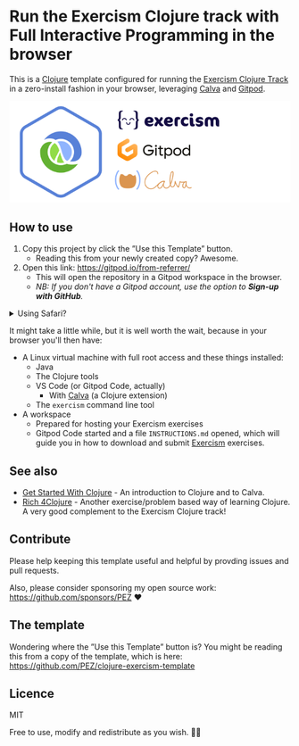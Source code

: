 # Run the Exercism Clojure track with Full Interactive Programming in the browser

This is a [Clojure](https://clojure.org/) template configured for running the [Exercism Clojure Track](https://exercism.org/tracks/clojure) in a zero-install fashion in your browser, leveraging [Calva](https://calva.io) and [Gitpod](https://www.gitpod.io/).

![Exercism + Gitpod + Calva](assets/exercism-clojure-track-wo-header.png)

## How to use

1. Copy this project by click the ”Use this Template” button.
   * Reading this from your newly created copy? Awesome. 
1. Open this link: https://gitpod.io/from-referrer/
   * This will open the repository in a Gitpod workspace in the browser.
   * _NB: If you don't have a Gitpod account, use the option to **Sign-up with GitHub**._

<details><summary>Using Safari?</summary>

Then the link probably won't work. Instead prepend the repository URL with `https://gitpod.io/#` and load that page.

</details>

It might take a little while, but it is well worth the wait, because in your browser you'll then have:

* A Linux virtual machine with full root access and these things installed:
    * Java
    * The Clojure tools
    * VS Code (or Gitpod Code, actually)
       * With [Calva](https://calva.io) (a Clojure extension)
    * The `exercism` command line tool
* A workspace
    * Prepared for hosting your Exercism exercises
    * Gitpod Code started and a file `INSTRUCTIONS.md` opened, which will guide you in how to download and submit [Exercism](https://exercism.orh) exercises.

## See also

* [Get Started With Clojure](https://calva.io/get-started-with-clojure/) - An introduction to Clojure and to Calva.
* [Rich 4Clojure](https://github.com/PEZ/rich4clojure) - Another exercise/problem based way of learning Clojure. A very good complement to the Exercism Clojure track!

## Contribute

Please help keeping this template useful and helpful by provding issues and pull requests.

Also, please consider sponsoring my open source work: https://github.com/sponsors/PEZ ❤️ 

## The template

Wondering where the ”Use this Template” button is? You might be reading this from a copy of the template, which is here: https://github.com/PEZ/clojure-exercism-template

## Licence

MIT

Free to use, modify and redistribute as you wish. 🍻🗽 